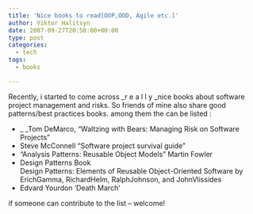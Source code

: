 ```yaml
---
title: 'Nice books to read[OOP,OOD, Agile etc.]'
author: Viktor Halitsyn
date: 2007-09-27T20:50:00+00:00
type: post
categories:
  - tech
tags:
  - books

---
```

Recently, i started to come across _r e a l l y _nice books about software project management and risks. So friends of mine also share good patterns/best practices books. among them the can be listed : 

  * _ _Tom DeMarco, “Waltzing with Bears: Managing Risk on Software Projects”
  * Steve McConnell &#8220;Software project survival guide&#8221;
  * &#8220;Analysis Patterns: Reusable Object Models&#8221; Martin Fowler
  * Design Patterns Book  
    Design Patterns: Elements of Reusable Object-Oriented Software by ErichGamma, RichardHelm, RalphJohnson, and JohnVlissides
  * Edvard Yourdon &#8216;Death March&#8217;


if someone can contribute to the list &#8211; welcome!